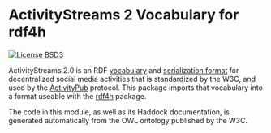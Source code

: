 ActivityStreams 2 Vocabulary for rdf4h
======================================

[![License BSD3][badge-license]][license]

[badge-license]: https://img.shields.io/badge/license-BSD3-green.svg?dummy
[license]: https://github.com/pniedzielski/rdf4h-vocab-activitystreams/blob/master/LICENSE.md

ActivityStreams 2.0 is an RDF [vocabulary][as2-vocab] and
[serialization format][as2-core] for decentralized social media
activities that is standardized by the W3C, and used by the
[ActivityPub][ap] protocol.  This package imports that vocabulary into
a format useable with the [rdf4h][rdf4h] package.

The code in this module, as well as its Haddock documentation, is
generated automatically from the OWL ontology published by the W3C.

[rdf4h]: https://hackage.haskell.org/package/rdf4h
[as2-vocab]: https://www.w3.org/TR/activitystreams-vocabulary/
[as2-core]: https://www.w3.org/TR/activitystreams-core/
[ap]: https://www.w3.org/TR/activitypub/
